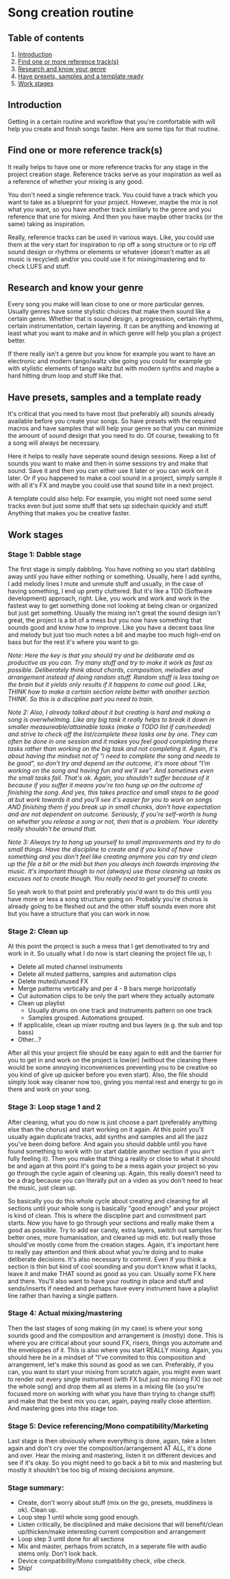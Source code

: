 # Song creation routine
## Table of contents
1. [Introduction](#introduction)
2. [Find one or more reference track(s)](#find-one-or-more-reference-tracks)
3. [Research and know your genre](#research-and-know-your-genre)
4. [Have presets, samples and a template ready](#have-presets-samples-and-a-template-ready)
5. [Work stages](#work-stages)

## Introduction
Getting in a certain routine and workflow that you're comfortable with will help you create and finish songs faster. Here are some tips for that routine.

## Find one or more reference track(s)
It really helps to have one or more reference tracks for any stage in the project creation stage. Reference tracks serve as your inspiration as well as a reference of whether your mixing is any good.

You don't need a single reference track. You could have a track which you want to take as a blueprint for your project. However, maybe the mix is not what you want, so you have another track similarly to the genre and you reference that one for mixing. And then you have maybe other tracks (or the same) taking as inspiration.

Really, reference tracks can be used in various ways. Like, you could use them at the very start for inspiration to rip off a song structure or to rip off sound design or rhythms or elements or whatever (doesn't matter as all music is recycled) and/or you could use it for mixing/mastering and to check LUFS and stuff.

## Research and know your genre
Every song you make will lean close to one or more particular genres. Usually genres have some stylistic choices that make them sound like a certain genre. Whether that is sound design, a progression, certain rhythms, certain instrumentation, certain layering. It can be anything and knowing at least what you want to make and in which genre will help you  plan a project better.

If there really isn't a genre but you know for example you want to have an electronic and modern tango/waltz vibe going you could for example go with stylistic elements of tango waltz but with modern synths and maybe a hard hitting drum loop and stuff like that.

## Have presets, samples and a template ready
It's critical that you need to have most (but preferably all) sounds already available before you create your songs. So have presets with the required macros and have samples that will help your genre so that you can minimize the amount of sound design that you need to do. Of course, tweaking to fit a song will always be necessary.

Here it helps to really have seperate sound design sessions. Keep a list of sounds you want to make and then in some sessions try and make that sound. Save it and then you can either use it later or you can work on it later. Or if you happened to make a cool sound in a project, simply sample it with all it's FX and maybe you could use that sound bite in a next project.

A template could also help. For example, you might not need some send tracks even but just some stuff that sets up sidechain quickly and stuff. Anything that makes you be creative faster.

## Work stages
### Stage 1: Dabble stage
The first stage is simply dabbling. You have nothing so you start dabbling away until you have either nothing or something. Usually, here I add synths, I add melody lines I mute and unmute stuff and usually, in the case of having something, I end up pretty cluttered. But it's like a TDD (Software development) approach, right. Like, you work and work and work in the fastest way to get something done not looking at being clean or organized but just get something. Usually the mixing isn't great the sound design isn't great, the project is a bit of a mess but you now have something that sounds good and know how to improve. Like you have a decent bass line and melody but just too much notes a bit and maybe too much high-end on bass but for the rest it's where you want to go. 

*Note: Here the key is that you should try and be delibarate and as productive as you can. Try many stuff and try to make it work as fast as possible. Deliberately think about chords, composition, melodies and arrangement instead of doing random stuff. Random stuff is less taxing on the brain but it yields only results if it happens to come out good. Like, THINK how to make a certain section relate better with another section. THINK. So this is a discipline part you need to train.*

*Note 2: Also, I already talked about it but creating is hard and making a song is overwhelming. Like any big task it really helps to break it down in smaller measureable/attainable tasks (make a TODO list if can/needed) and strive to check off the list/complete these tasks one by one. They can often be done in one session and it makes you feel good completing these tasks rather than working on the big task and not completing it. Again, it's about having the mindset not of "i need to complete the song and needs to be good", so don't try and depend on the outcome, it's more about "I'm working on the song and having fun and we'll see". And sometimes even the small tasks fail. That's ok. Again, you shouldn't suffer because of it because if you suffer it means you're too hung up on the outcome of finishing the song. And yes, this takes practice and small steps to be good at but work towards it and you'll see it's easier for you to work on songs AND finishing them if you break up in small chunks, don't have expectation and are not dependent on outcome. Seriously, if you're self-worth is hung on whether you release a song or not, then that is a problem. Your identity really shouldn't be around that.*

*Note 3: Always try to hang up yourself to small improvements and try to do small things. Have the discipline to create and if you kind of have something and you don't feel like creating anymore you can try and clean up the file a bit or the midi but then you always inch towards improving the music. It's important though to not (always) use those cleaning up tasks as excuses not to create though. You really need to get yourself to create.*

So yeah work to that point and preferably you'd want to do this until you have more or less a song structure going on. Probably you're chorus is already going to be fleshed out and the other stuff sounds even more shit but you have a structure that you can work in now.

### Stage 2: Clean up
At this point the project is such a mess that I get demotivated to try and work in it. So usually what I do now is start cleaning the project file up, I:

- Delete all muted channel instruments
- Delete all muted patterns, samples and automation clips
- Delete muted/unused FX
- Merge patterns vertically and per 4 - 8 bars merge horizontally
- Cut automation clips to be only the part where they actually automate
- Clean up playlist
  -  Usually drums on one track and instruments pattern on one track 
  -  Samples grouped. Automations grouped.
- If applicable, clean up mixer routing and bus layers (e.g. the sub and top bass)
- Other...?

After all this your project file should be easy again to edit and the barrier for you to get in and work on the project is low(er) (without the cleaning there would be some annoying inconveniences preventing you to be creative so you kind of give up quicker before you even start). Also, the file should simply look way cleaner now too, giving you mental rest and energy to go in there and work on your song.

### Stage 3: Loop stage 1 and 2
After cleaning, what you do now is just choose a part (preferably anything else than the chorus) and start working on it again. At this point you'll usually again duplicate tracks, add synths and samples and all the jazz you've been doing before. And again you should dabble until you have found something to work with (or start dabble another section if you ain't fully feeling it). Then you make that thing a reality or close to what it should be and again at this point it's going to be a mess again your project so you go through the cycle again of cleaning up. Again, this really doesn't need to be a drag because you can literally put on a video as you don't need to hear the music, just clean up.

So basically you do this whole cycle about creating and cleaning for all sections until your whole song is basically "good enough" and your project is kind of clean. This is where the discipline part and commitment part starts. Now you have to go through your sections and really make them a good as possible. Try to add ear candy, extra layers, switch out samples for better ones, more humanisation, and cleaned up midi etc. but really those should've mostly come from the creation stages. Again, it's important here to really pay attention and think about what you're doing and to make deliberate decisions. It's also necessary to commit. Even if you think a section is thin but kind of cool sounding and you don't know what it lacks, leave it and make THAT sound as good as you can. Usually some FX here and there. You'll also want to have your routing in place and stuff and sends/inserts if needed and perhaps have every instrument have a playlist line rather than having a single pattern.

### Stage 4: Actual mixing/mastering
Then the last stages of song making (in my case) is where your song sounds good and the composition and arrangement is (mostly) done. This is where you are critical about your sound FX, risers, things you automate and the enveloppes of it. This is also where you start REALLY mixing. Again, you should here be in a mindset of "I've commited to this composition and arrangement, let's make this sound as good as we can. Preferably, if you can, you want to start your mixing from scratch again, you might even want to render out every single instrument (with FX but just no mixing FX) (so not the whole song) and drop them all as stems in a mixing file (so you're focused more on working with what you have than trying to change stuff) and make that the best mix you can, again, paying really close attention. And mastering goes into this stage too.

### Stage 5: Device referencing/Mono compatibility/Marketing
Last stage is then obviously where everything is done, again, take a listen again and don't cry over the composition/arrangement AT ALL, it's done and over. Hear the mixing and mastering, listen it on different devices and see if it's okay. So you might need to go back a bit to mix and mastering but mostly it shouldn't be too big of mixing decisions anymore.

### Stage summary:
- Create, don't worry about stuff (mix on the go, presets, muddiness is ok). Clean up.
- Loop step 1 until whole song good enough.
- Listen critically, be disciplined and make decisions that will benefit/clean up/thicken/make interesting current composition and arrangement
- Loop step 3 until done for all sections
- Mix and master, perhaps from scratch, in a seperate file with audio stems only. Don't look back.
- Device compatibility/Mono compatibility check, vibe check.
- Ship!
